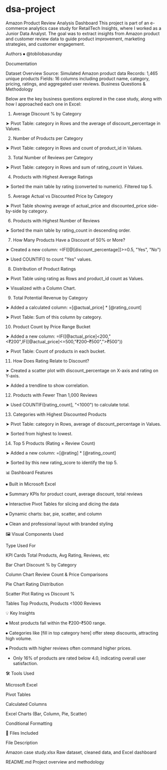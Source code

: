 # dsa-project

Amazon Product Review Analysis Dashboard
This project is part of an e-commerce analytics case study for RetailTech Insights, where I worked as a Junior Data Analyst. The goal was to extract insights from Amazon product and customer review data to guide product improvement, marketing strategies, and customer engagement.

Authors
⦁	@tobilobasunday

Documentation

Dataset Overview
Source: Simulated Amazon product data
Records: 1,465 unique products
Fields: 16 columns including product name, category, pricing, ratings, and aggregated user reviews.
Business Questions & Methodology

Below are the key business questions explored in the case study, along with how I approached each one in Excel:

1.	Average Discount % by Category

➤ Pivot Table: category in Rows and the average of discount_percentage in Values.

2.	Number of Products per Category

➤ Pivot Table: category in Rows and count of product_id in Values.

3.	Total Number of Reviews per Category

➤ Pivot Table: category in Rows and sum of rating_count in Values.

4.	Products with Highest Average Ratings

➤ Sorted the main table by rating (converted to numeric). Filtered top 5.

5.	Average Actual vs Discounted Price by Category

➤ Pivot Table showing average of actual_price and discounted_price side-by-side by category.

6.	Products with Highest Number of Reviews

➤ Sorted the main table by rating_count in descending order.

7.	How Many Products Have a Discount of 50% or More?

➤ Created a new column: =IF([@[discount_percentage]]>=0.5, "Yes", "No")

➤ Used COUNTIF() to count "Yes" values.

8.	Distribution of Product Ratings

➤ Pivot Table using rating as Rows and product_id count as Values.

➤ Visualized with a Column Chart.

9.	Total Potential Revenue by Category

➤ Added a calculated column: =[@actual_price] * [@rating_count]

➤ Pivot Table: Sum of this column by category.

10.	Product Count by Price Range Bucket

➤ Added a new column: =IF([@actual_price]<200,"<₹200",IF([@actual_price]<=500,"₹200–₹500",">₹500"))

➤ Pivot Table: Count of products in each bucket.

11.	How Does Rating Relate to Discount?

➤ Created a scatter plot with discount_percentage on X-axis and rating on Y-axis.

➤ Added a trendline to show correlation.

12.	Products with Fewer Than 1,000 Reviews

➤ Used COUNTIF([rating_count], "<1000") to calculate total.

13.	Categories with Highest Discounted Products

➤ Pivot Table: category in Rows, average of discount_percentage in Values.

➤ Sorted from highest to lowest.

14.	Top 5 Products (Rating × Review Count)

➤ Added a new column: =[@rating] * [@rating_count]

➤ Sorted by this new rating_score to identify the top 5.

📊 Dashboard Features

⦁	Built in Microsoft Excel

⦁	Summary KPIs for product count, average discount, total reviews

⦁	Interactive Pivot Tables for slicing and dicing the data

⦁	Dynamic charts: bar, pie, scatter, and column

⦁	Clean and professional layout with branded styling


🖼️ Visual Components Used

Type                                        Used For

KPI Cards                                  Total Products, Avg Rating, Reviews, etc

Bar Chart                                   Discount % by Category

Column Chart                                Review Count & Price Comparisons

Pie Chart                                   Rating Distribution

Scatter Plot                                Rating vs Discount %

Tables                                      Top Products, Products <1000 Reviews


💡 Key Insights

⦁	Most products fall within the ₹200–₹500 range.

⦁	Categories like [fill in top category here] offer steep discounts, attracting high volume.

⦁	Products with higher reviews often command higher prices.

* Only 16% of products are rated below 4.0, indicating overall user satisfaction.


🛠️ Tools Used

Microsoft Excel

Pivot Tables

Calculated Columns

Excel Charts (Bar, Column, Pie, Scatter)

Conditional Formatting

📁 Files Included

File                                                Description

Amazon case study.xlsx                              Raw dataset, cleaned data, and Excel dashboard

README.md                                           Project overview and methodology
